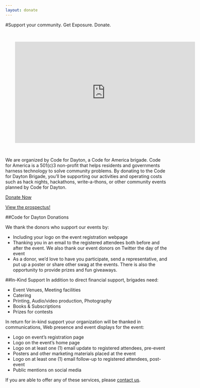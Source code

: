 ```yaml
---
layout: donate 
---
```

#Support your community. Get Exposure. Donate.

<div id="cfa_video" style="padding: 30px;">
<iframe src="https://embed-ssl.ted.com/talks/jennifer_pahlka_coding_a_better_government.html" width="560" height="315" frameborder="0" scrolling="no" webkitAllowFullScreen mozallowfullscreen allowFullScreen>Loading Code for America video</iframe></div>

We are organized by Code for Dayton, a Code for America brigade. Code for America is a 501(c)3 non-profit that helps residents and governments harness technology to solve community problems. By donating to the Code for Dayton Brigade, you’ll be supporting our activities and operating costs such as hack nights, hackathons, write-a-thons, or other community events planned by Code for Dayton.

<a class="btn btn-lg btn-info" href="https://secure.codeforamerica.org/page/contribute/default?custom1=Please%20send%20to%20Code%20for%20Dayton">Donate Now</a>

<a href="https://docs.google.com/document/d/1GGCt2uhz2C4kJhxL69wfp6naPVnKugxb0USnoA_A8HQ/edit?usp=sharing">View the prospectus!</a>

##Code for Dayton Donations

We thank the donors who support our events by:

* Including your logo on the event registration webpage
* Thanking you in an email to the registered attendees both before and after the event. We also thank our event donors on Twitter the day of the event
* As a donor, we’d love to have you participate, send a representative, and put up a poster or share other swag at the events. There is also the opportunity to provide prizes and fun giveaways.

##In-Kind Support
In addition to direct financial support, brigades need:

* Event Venues, Meeting facilities
* Catering
* Printing, Audio/video production, Photography
* Books & Subscriptions
* Prizes for contests

In return for in-kind support your organization will be thanked in communications, Web presence and event displays for the event:

* Logo on event’s registration page
* Logo on the event’s home page
* Logo on at least one (1) email update to registered attendees, pre-event
* Posters and other marketing materials placed at the event
* Logo on at least one (1) email follow-up to registered attendees, post-event
* Public mentions on social media

If you are able to offer any of these services, please <a href="/contact">contact us</a>.